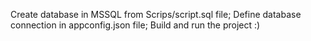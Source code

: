 Create database in MSSQL from Scrips/script.sql file;
Define database connection in appconfig.json file;
Build and run the project :) 